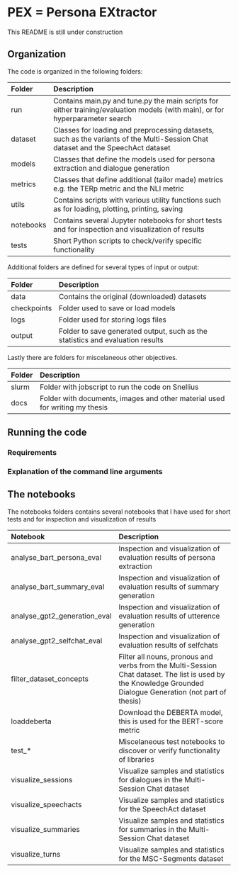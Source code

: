 # PEX = Persona EXtractor

This README is still under construction

## Organization

The code is organized in the following folders:

| Folder      | Description |
| :---------- | :--- |
| run         | Contains main.py and tune.py the main scripts for either training/evaluation models (with main), or for hyperparameter search |
| dataset     | Classes for loading and preprocessing datasets, such as the variants of the Multi-Session Chat dataset and the SpeechAct dataset |
| models      | Classes that define the models used for persona extraction and dialogue generation |
| metrics     | Classes that define additional (tailor made) metrics e.g. the TERp metric and the NLI metric |
| utils       | Contains scripts with various utility functions such as for loading, plotting, printing, saving |
| notebooks   | Contains several Jupyter notebooks for short tests and for inspection and visualization of results |
| tests       | Short Python scripts to check/verify specific functionality

Additional folders are defined for several types of input or output:

| Folder        | Description |
| :------------ | :--- |
| data          | Contains the original (downloaded) datasets |
| checkpoints   | Folder used to save or load models |
| logs          | Folder used for storing logs files |
| output        | Folder to save generated output, such as the statistics and evaluation results |

Lastly there are folders for miscelaneous other objectives.

| Folder        | Description |
| :------------ | :--- |
| slurm         | Folder with jobscript to run the code on Snellius |
| docs          | Folder with documents, images and other material used for writing my thesis |

## Running the code

### Requirements

### Explanation of the command line arguments

## The notebooks
The notebooks folders contains several notebooks that I have used for short tests and for inspection and visualization of results

| Notebook                  | Description |
| :------------------------ | :-- |
| analyse_bart_persona_eval | Inspection and visualization of evaluation results of persona extraction |
| analyse_bart_summary_eval | Inspection and visualization of evaluation results of summary generation |
| analyse_gpt2_generation_eval | Inspection and visualization of evaluation results of utterence generation |
| analyse_gpt2_selfchat_eval   | Inspection and visualization of evaluation results of selfchats |
| filter_dataset_concepts   | Filter all nouns, pronous and verbs from the Multi-Session Chat dataset. The list is used by the Knowledge Grounded Dialogue Generation (not part of thesis) |
| loaddeberta               | Download the DEBERTA model, this is used for the BERT-score metric |
| test_*                    | Miscelaneous test notebooks to discover or verify functionality of libraries |
| visualize_sessions        | Visualize samples and statistics for dialogues in the Multi-Session Chat dataset |
| visualize_speechacts      | Visualize samples and statistics for the SpeechAct dataset |
| visualize_summaries       | Visualize samples and statistics for summaries in the Multi-Session Chat dataset |
| visualize_turns           | Visualize samples and statistics for the MSC-Segments dataset |



